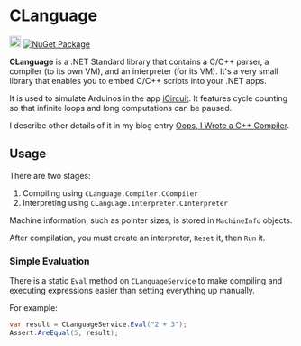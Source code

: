 # CLanguage

<img src="https://github.com/praeclarum/CLanguage/raw/master/Documentation/Icon.png" height="20"> [![NuGet Package](https://img.shields.io/nuget/v/CLanguage.svg)](https://www.nuget.org/packages/CLanguage)

**CLanguage** is a .NET Standard library that contains a C/C++ parser, a compiler (to its own VM),
and an interpreter (for its VM). It's a very small library that enables you to embed C/C++ scripts into your .NET apps.

It is used to simulate Arduinos in the app [iCircuit](http://icircuitapp.com).
It features cycle counting so that infinite loops and long computations can be paused.

I describe other details of it in my blog entry [Oops, I Wrote a C++ Compiler](https://praeclarum.org/2018/08/27/oops-i-wrote-a-c-compiler.html).

## Usage

There are two stages:

1. Compiling using `CLanguage.Compiler.CCompiler`
2. Interpreting using `CLanguage.Interpreter.CInterpreter`

Machine information, such as pointer sizes, is stored in `MachineInfo` objects.

After compilation, you must create an interpreter, `Reset` it, then `Run` it.

### Simple Evaluation

There is a static `Eval` method on `CLanguageService` to make compiling and executing expressions easier than setting everything up manually.

For example:

```csharp
var result = CLanguageService.Eval("2 + 3");
Assert.AreEqual(5, result);
```

